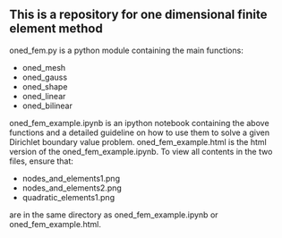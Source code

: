## This is a repository for one dimensional finite element method

oned_fem.py is a python module containing the main functions:
* oned_mesh
* oned_gauss
* oned_shape
* oned_linear
* oned_bilinear

oned_fem_example.ipynb   is an ipython notebook containing the above functions and a detailed guideline on how to use them to solve a given Dirichlet boundary value problem. oned_fem_example.html is the html version of the   oned_fem_example.ipynb.  To view all contents in the two files, ensure that:

* nodes_and_elements1.png
* nodes_and_elements2.png
* quadratic_elements1.png

are in the same directory as  oned_fem_example.ipynb  or  oned_fem_example.html.
